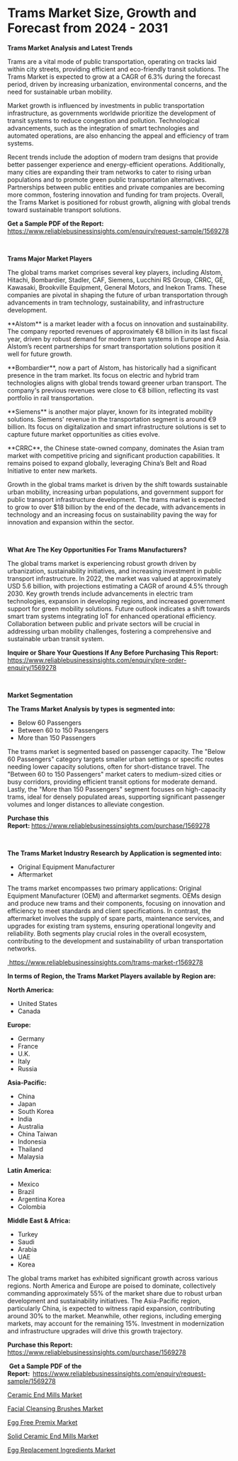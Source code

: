 <p><h1>Trams Market Size, Growth and Forecast from 2024 - 2031</h1></p><p><strong>Trams Market Analysis and Latest Trends</strong></p>
<p><p>Trams are a vital mode of public transportation, operating on tracks laid within city streets, providing efficient and eco-friendly transit solutions. The Trams Market is expected to grow at a CAGR of 6.3% during the forecast period, driven by increasing urbanization, environmental concerns, and the need for sustainable urban mobility.</p><p>Market growth is influenced by investments in public transportation infrastructure, as governments worldwide prioritize the development of transit systems to reduce congestion and pollution. Technological advancements, such as the integration of smart technologies and automated operations, are also enhancing the appeal and efficiency of tram systems. </p><p>Recent trends include the adoption of modern tram designs that provide better passenger experience and energy-efficient operations. Additionally, many cities are expanding their tram networks to cater to rising urban populations and to promote green public transportation alternatives. Partnerships between public entities and private companies are becoming more common, fostering innovation and funding for tram projects. Overall, the Trams Market is positioned for robust growth, aligning with global trends toward sustainable transport solutions.</p></p>
<p><strong>Get a Sample PDF of the Report:&nbsp;</strong> <a href="https://www.reliablebusinessinsights.com/enquiry/request-sample/1569278?utm_campaign=97&utm_medium=2&utm_source=Github&utm_content=ia&utm_term=19102024&utm_id=trams">https://www.reliablebusinessinsights.com/enquiry/request-sample/1569278</a></p>
<p>&nbsp;</p>
<p><strong>Trams Major Market Players</strong></p>
<p><p>The global trams market comprises several key players, including Alstom, Hitachi, Bombardier, Stadler, CAF, Siemens, Lucchini RS Group, CRRC, GE, Kawasaki, Brookville Equipment, General Motors, and Inekon Trams. These companies are pivotal in shaping the future of urban transportation through advancements in tram technology, sustainability, and infrastructure development.</p><p>**Alstom** is a market leader with a focus on innovation and sustainability. The company reported revenues of approximately €8 billion in its last fiscal year, driven by robust demand for modern tram systems in Europe and Asia. Alstom’s recent partnerships for smart transportation solutions position it well for future growth.</p><p>**Bombardier**, now a part of Alstom, has historically had a significant presence in the tram market. Its focus on electric and hybrid tram technologies aligns with global trends toward greener urban transport. The company's previous revenues were close to €8 billion, reflecting its vast portfolio in rail transportation.</p><p>**Siemens** is another major player, known for its integrated mobility solutions. Siemens' revenue in the transportation segment is around €9 billion. Its focus on digitalization and smart infrastructure solutions is set to capture future market opportunities as cities evolve.</p><p>**CRRC**, the Chinese state-owned company, dominates the Asian tram market with competitive pricing and significant production capabilities. It remains poised to expand globally, leveraging China’s Belt and Road Initiative to enter new markets.</p><p>Growth in the global trams market is driven by the shift towards sustainable urban mobility, increasing urban populations, and government support for public transport infrastructure development. The trams market is expected to grow to over $18 billion by the end of the decade, with advancements in technology and an increasing focus on sustainability paving the way for innovation and expansion within the sector.</p></p>
<p>&nbsp;</p>
<p><strong>What Are The Key Opportunities For Trams Manufacturers?</strong></p>
<p><p>The global trams market is experiencing robust growth driven by urbanization, sustainability initiatives, and increasing investment in public transport infrastructure. In 2022, the market was valued at approximately USD 5.6 billion, with projections estimating a CAGR of around 4.5% through 2030. Key growth trends include advancements in electric tram technologies, expansion in developing regions, and increased government support for green mobility solutions. Future outlook indicates a shift towards smart tram systems integrating IoT for enhanced operational efficiency. Collaboration between public and private sectors will be crucial in addressing urban mobility challenges, fostering a comprehensive and sustainable urban transit system.</p></p>
<p><strong>Inquire or Share Your Questions If Any Before Purchasing This Report:</strong> <a href="https://www.reliablebusinessinsights.com/enquiry/pre-order-enquiry/1569278?utm_campaign=97&utm_medium=2&utm_source=Github&utm_content=ia&utm_term=19102024&utm_id=trams">https://www.reliablebusinessinsights.com/enquiry/pre-order-enquiry/1569278</a></p>
<p>&nbsp;</p>
<p><strong>Market Segmentation</strong></p>
<p><strong>The Trams Market Analysis by types is segmented into:</strong></p>
<p><ul><li>Below 60 Passengers</li><li>Between 60 to 150 Passengers</li><li>More than 150 Passengers</li></ul></p>
<p><p>The trams market is segmented based on passenger capacity. The "Below 60 Passengers" category targets smaller urban settings or specific routes needing lower capacity solutions, often for short-distance travel. The "Between 60 to 150 Passengers" market caters to medium-sized cities or busy corridors, providing efficient transit options for moderate demand. Lastly, the "More than 150 Passengers" segment focuses on high-capacity trams, ideal for densely populated areas, supporting significant passenger volumes and longer distances to alleviate congestion.</p></p>
<p><strong>Purchase this Report:&nbsp;</strong><a href="https://www.reliablebusinessinsights.com/purchase/1569278?utm_campaign=97&utm_medium=2&utm_source=Github&utm_content=ia&utm_term=19102024&utm_id=trams">https://www.reliablebusinessinsights.com/purchase/1569278</a></p>
<p>&nbsp;</p>
<p><strong>The Trams Market Industry Research by Application is segmented into:</strong></p>
<p><ul><li>Original Equipment Manufacturer</li><li>Aftermarket</li></ul></p>
<p><p>The trams market encompasses two primary applications: Original Equipment Manufacturer (OEM) and aftermarket segments. OEMs design and produce new trams and their components, focusing on innovation and efficiency to meet standards and client specifications. In contrast, the aftermarket involves the supply of spare parts, maintenance services, and upgrades for existing tram systems, ensuring operational longevity and reliability. Both segments play crucial roles in the overall ecosystem, contributing to the development and sustainability of urban transportation networks.</p></p>
<p><a href="https://www.reliablebusinessinsights.com/trams-market-r1569278?utm_campaign=97&utm_medium=2&utm_source=Github&utm_content=ia&utm_term=19102024&utm_id=trams">&nbsp;https://www.reliablebusinessinsights.com/trams-market-r1569278</a></p>
<p><strong>In terms of Region, the Trams Market Players available by Region are:</strong></p>
<p>
    <p> <strong> North America: </strong>
        <ul>
            <li>United States</li>
            <li>Canada</li>
        </ul>
        </p> 
    <p> <strong> Europe: </strong>
        <ul>
            <li>Germany</li>
            <li>France</li>
            <li>U.K.</li>
            <li>Italy</li>
            <li>Russia</li>
        </ul>
        </p> 
    <p> <strong> Asia-Pacific: </strong>
        <ul>
            <li>China</li>
            <li>Japan</li>
            <li>South Korea</li>
            <li>India</li>
            <li>Australia</li>
            <li>China Taiwan</li>
            <li>Indonesia</li>
            <li>Thailand</li>
            <li>Malaysia</li>
        </ul>
        </p> 
    <p> <strong> Latin America: </strong>
        <ul>
            <li>Mexico</li>
            <li>Brazil</li>
            <li>Argentina Korea</li>
            <li>Colombia</li>
        </ul>
        </p> 
    <p> <strong> Middle East & Africa: </strong>
        <ul>
            <li>Turkey</li>
            <li>Saudi</li>
            <li>Arabia</li>
            <li>UAE</li>
            <li>Korea</li>
        </ul>
    </p>
    </p>
<p><p>The global trams market has exhibited significant growth across various regions. North America and Europe are poised to dominate, collectively commanding approximately 55% of the market share due to robust urban development and sustainability initiatives. The Asia-Pacific region, particularly China, is expected to witness rapid expansion, contributing around 30% to the market. Meanwhile, other regions, including emerging markets, may account for the remaining 15%. Investment in modernization and infrastructure upgrades will drive this growth trajectory.</p></p>
<p><strong>Purchase this Report: </strong><a href="https://www.reliablebusinessinsights.com/purchase/1569278?utm_campaign=97&utm_medium=2&utm_source=Github&utm_content=ia&utm_term=19102024&utm_id=trams">https://www.reliablebusinessinsights.com/purchase/1569278</a></p>
<p>&nbsp;<strong>Get a Sample PDF of the Report:&nbsp;&nbsp;</strong><a href="https://www.reliablebusinessinsights.com/enquiry/request-sample/1569278?utm_campaign=97&utm_medium=2&utm_source=Github&utm_content=ia&utm_term=19102024&utm_id=trams">https://www.reliablebusinessinsights.com/enquiry/request-sample/1569278</a></p>
<p><strong></strong></p>
<p><p><a href="https://issuu.com/reportprime-2/docs/ceramic-end-mills-market-size-2030._ef69ef28b41195?utm_campaign=97&utm_medium=2&utm_source=Github&utm_content=ia&utm_term=19102024&utm_id=trams">Ceramic End Mills Market</a></p><p><a href="https://www.linkedin.com/pulse/pulse-facial-cleansing-brushes-rhythms-change-market-resonance-jbmee?utm_campaign=97&utm_medium=2&utm_source=Github&utm_content=ia&utm_term=19102024&utm_id=trams">Facial Cleansing Brushes Market</a></p><p><a href="https://github.com/shebaharrifx/Market-Research-Report-List-1/blob/main/egg-free-premix-market.md?utm_campaign=97&utm_medium=2&utm_source=Github&utm_content=ia&utm_term=19102024&utm_id=trams">Egg Free Premix Market</a></p><p><a href="https://issuu.com/reportprime-2/docs/solid-ceramic-end-mills-market-size_8f1ef3fe6b608c?utm_campaign=97&utm_medium=2&utm_source=Github&utm_content=ia&utm_term=19102024&utm_id=trams">Solid Ceramic End Mills Market</a></p><p><a href="https://www.linkedin.com/pulse/egg-replacement-ingredients-industry-insights-report-analyzing-aljbe?utm_campaign=97&utm_medium=2&utm_source=Github&utm_content=ia&utm_term=19102024&utm_id=trams">Egg Replacement Ingredients Market</a></p></p>